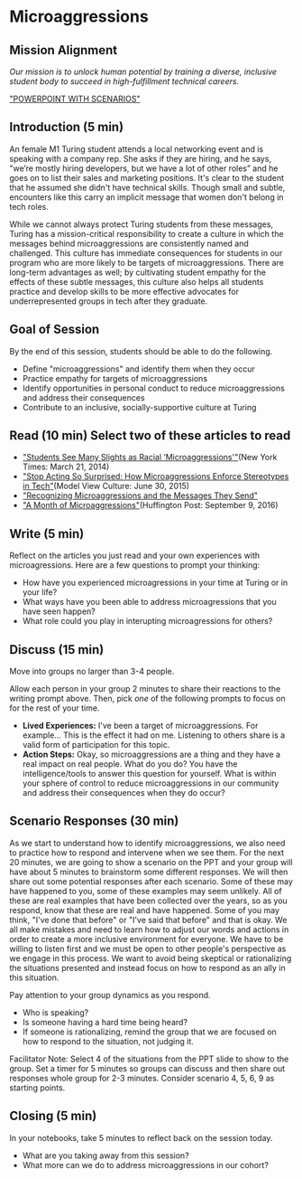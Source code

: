 # Microaggressions

## Mission Alignment
*Our mission is to unlock human potential by training a diverse, inclusive student body to succeed in high-fulfillment technical careers.*

["POWERPOINT WITH SCENARIOS"]("https://drive.google.com/drive/folders/0B51t9-cqjZR7ZVhtZFM3djcwY3c") 

## Introduction (5 min)

An female M1 Turing student attends a local networking event and is speaking with a company rep. She asks if they are hiring, and he says, "we’re mostly hiring developers, but we have a lot of other roles” and he goes on to list their sales and marketing positions. It's clear to the student that he assumed she didn't have technical skills. Though small and subtle, encounters like this carry an implicit message that women don't belong in tech roles.

While we cannot always protect Turing students from these messages, Turing has a mission-critical responsibility to create a culture in which the messages behind microaggressions are consistently named and challenged. This culture has immediate consequences for students in our program who are more likely to be targets of microaggressions. There are long-term advantages as well; by cultivating student empathy for the effects of these subtle messages, this culture also helps all students practice and develop skills to be more effective advocates for underrepresented groups in tech after they graduate.


## Goal of Session
By the end of this session, students should be able to do the following.
* Define "microaggressions" and identify them when they occur
* Practice empathy for targets of microaggressions
* Identify opportunities in personal conduct to reduce microaggressions and address their consequences
* Contribute to an inclusive, socially-supportive culture at Turing


## Read (10 min) Select two of these articles to read
* ["Students See Many Slights as Racial ‘Microaggressions'"](http://www.nytimes.com/2014/03/22/us/as-diversity-increases-slights-get-subtler-but-still-sting.html)(New York Times: March 21, 2014)
* ["Stop Acting So Surprised: How Microaggressions Enforce Stereotypes in Tech"](https://modelviewculture.com/pieces/stop-acting-so-surprised-how-microaggressions-enforce-stereotypes-in-tech)(Model View Culture: June 30, 2015)
* ["Recognizing Microaggressions and the Messages They Send"](http://academicaffairs.ucsc.edu/events/documents/Microaggressions_Examples_Arial_2014_11_12.pdf)
* ["A Month of Microaggressions"](http://www.huffingtonpost.com/entry/a-month-of-microaggressions_us_57d31336e4b0eb9a57b7a827)(Huffington Post: September 9, 2016)


## Write (5 min)
Reflect on the articles you just read and your own experiences with microagressions.  Here are a few questions to prompt your thinking:

* How have you experienced microagressions in your time at Turing or in your life?
* What ways have you been able to address microagressions that you have seen happen?
* What role could you play in interupting microagressions for others? 

## Discuss (15 min)
Move into groups no larger than 3-4 people.  

Allow each person in your group 2 minutes to share their reactions to the writing prompt above. Then, pick _one_ of the following prompts to focus on for the rest of your time.
* **Lived Experiences:** I've been a target of microaggressions. For example... This is the effect it had on me. Listening to others share is a valid form of participation for this topic.
* **Action Steps:** Okay, so microaggressions are a thing and they have a real impact on real people. What do you do? You have the intelligence/tools to answer this question for yourself. What is within your sphere of control to reduce microaggressions in our community and address their consequences when they do occur?

## Scenario Responses (30 min)
As we start to understand how to identify microaggressions, we also need to practice how to respond and intervene when we see them.  For the next 20 minutes, we are going to show a scenario on the PPT and your group will have about 5 minutes to brainstorm some different responses.  We will then share out some potential responses after each scenario. Some of these may have happened to you, some of these examples may seem unlikely.  All of these are real examples that have been collected over the years, so as you respond, know that these are real and have happened.  Some of you may think, "I've done that before" or "I've said that before" and that is okay.  We all make mistakes and need to learn how to adjust our words and actions in order to create a more inclusive environment for everyone.  We have to be willing to listen first and we must be open to other people's perspective as we engage in this process. We want to avoid being skeptical or rationalizing the situations presented and instead focus on how to respond as an ally in this situation. 

Pay attention to your group dynamics as you respond.  
* Who is speaking?
* Is someone having a hard time being heard?
* If someone is rationalizing, remind the group that we are focused on how to respond to the situation, not judging it.

Facilitator Note:  Select 4 of the situations from the PPT slide to show to the group.  Set a timer for 5 minutes so groups can discuss and then share out responses whole group for 2-3 minutes.  Consider scenario 4, 5, 6, 9 as starting points.  

## Closing (5 min)
In your notebooks, take 5 minutes to reflect back on the session today.  
* What are you taking away from this session?
* What more can we do to address microaggressions in our cohort?

